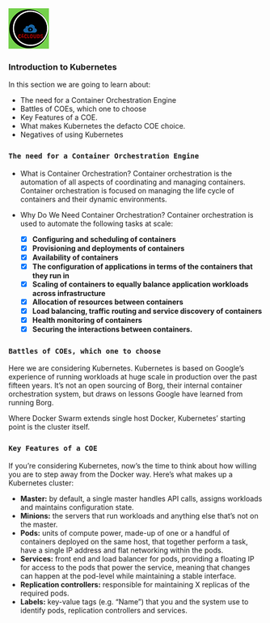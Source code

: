 <img src="../images/c4logo.png">

### Introduction to Kubernetes
In this section we are going to learn about:
* The need for a Container Orchestration Engine
* Battles of COEs, which one to choose
* Key Features of a COE.
* What makes Kubernetes the defacto COE choice.
* Negatives of using Kubernetes

### `The need for a Container Orchestration Engine`
- What is Container Orchestration?
  Container orchestration is the automation of all aspects of coordinating and managing containers. Container orchestration is focused on managing the life cycle of containers and their dynamic environments.

- Why Do We Need Container Orchestration?
  Container orchestration is used to automate the following tasks at scale:
  
    - [X] **Configuring and scheduling of containers**
    - [X] **Provisioning and deployments of containers**
    - [X] **Availability of containers**
    - [X] **The configuration of applications in terms of the containers that they run in**
    - [X] **Scaling of containers to equally balance application workloads across infrastructure**
    - [X] **Allocation of resources between containers**
    - [X] **Load balancing, traffic routing and service discovery of containers**
    - [X] **Health monitoring of containers**
    - [X] **Securing the interactions between containers.**

### `Battles of COEs, which one to choose`
Here we are considering Kubernetes. Kubernetes is based on Google’s experience of running workloads at huge scale in production over the past fifteen years. It’s not an open sourcing of Borg, their internal container orchestration system, but draws on lessons Google have learned from running Borg.

Where Docker Swarm extends single host Docker, Kubernetes’ starting point is the cluster itself.

### `Key Features of a COE`
If you’re considering Kubernetes, now’s the time to think about how willing you are to step away from the Docker way.
Here’s what makes up a Kubernetes cluster:

- **Master:** by default, a single master handles API calls, assigns workloads and maintains configuration state.
- **Minions:** the servers that run workloads and anything else that’s not on the master.
- **Pods:** units of compute power, made-up of one or a handful of containers deployed on the same host, that together perform a task,  have a single IP address and flat networking within the pods.
- **Services:** front end and load balancer for pods, providing a floating IP for access to the pods that power the service, meaning that changes can happen at the pod-level while maintaining a stable interface.
- **Replication controllers:** responsible for maintaining X replicas of the required pods.
- **Labels:** key-value tags (e.g. “Name”) that you and the system use to identify pods, replication controllers and services.


